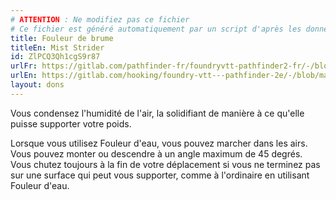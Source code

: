 ```yaml
---
# ATTENTION : Ne modifiez pas ce fichier
# Ce fichier est généré automatiquement par un script d'après les données du module Foundry VTT officiel et de sa traduction
title: Fouleur de brume
titleEn: Mist Strider
id: ZlPCQ3Qh1cgS9r87
urlFr: https://gitlab.com/pathfinder-fr/foundryvtt-pathfinder2-fr/-/blob/master/data/feats/ZlPCQ3Qh1cgS9r87.htm
urlEn: https://gitlab.com/hooking/foundry-vtt---pathfinder-2e/-/blob/master/packs/data/feats.db/mist-strider.json
layout: dons
---
```

Vous condensez l'humidité de l'air, la solidifiant de manière à ce qu'elle puisse supporter votre poids.

Lorsque vous utilisez Fouleur d'eau, vous pouvez marcher dans les airs. Vous pouvez monter ou descendre à un angle maximum de 45 degrés. Vous chutez toujours à la fin de votre déplacement si vous ne terminez pas sur une surface qui peut vous supporter, comme à l'ordinaire en utilisant Fouleur d'eau.
